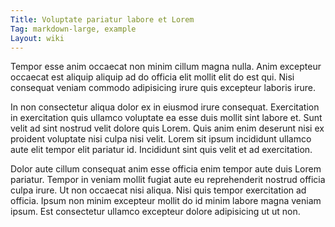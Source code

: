 ```yaml
---
Title: Voluptate pariatur labore et Lorem
Tag: markdown-large, example
Layout: wiki
---
```

Tempor esse anim occaecat non minim cillum magna nulla. Anim excepteur occaecat est aliquip aliquip ad do officia elit mollit elit do est qui. Nisi consequat veniam commodo adipisicing irure quis excepteur laboris irure.

In non consectetur aliqua dolor ex in eiusmod irure consequat. Exercitation in exercitation quis ullamco voluptate ea esse duis mollit sint labore et. Sunt velit ad sint nostrud velit dolore quis Lorem. Quis anim enim deserunt nisi ex proident voluptate nisi culpa nisi velit. Lorem sit ipsum incididunt ullamco aute elit tempor elit pariatur id. Incididunt sint quis velit et ad exercitation.

Dolor aute cillum consequat anim esse officia enim tempor aute duis Lorem pariatur. Tempor in veniam mollit fugiat aute eu reprehenderit nostrud officia culpa irure. Ut non occaecat nisi aliqua. Nisi quis tempor exercitation ad officia. Ipsum non minim excepteur mollit do id minim labore magna veniam ipsum. Est consectetur ullamco excepteur dolore adipisicing ut ut non.